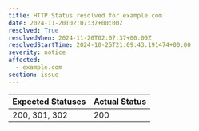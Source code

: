 ```yaml
---
title: HTTP Status resolved for example.com
date: 2024-11-20T02:07:37+00:00Z
resolved: True
resolvedWhen: 2024-11-20T02:07:37+00:00Z
resolvedStartTime: 2024-10-25T21:09:43.191474+00:00
severity: notice
affected:
  - example.com
section: issue
---
```


| Expected Statuses | Actual Status  |
|-------------------|----------------|
| 200, 301, 302 | 200 |
